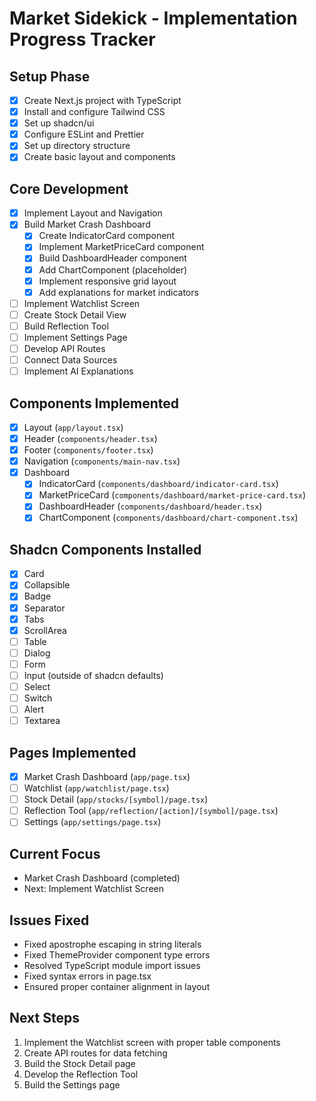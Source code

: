 # Market Sidekick - Implementation Progress Tracker

## Setup Phase
- [x] Create Next.js project with TypeScript
- [x] Install and configure Tailwind CSS
- [x] Set up shadcn/ui
- [x] Configure ESLint and Prettier
- [x] Set up directory structure
- [x] Create basic layout and components

## Core Development
- [x] Implement Layout and Navigation
- [x] Build Market Crash Dashboard
  - [x] Create IndicatorCard component
  - [x] Implement MarketPriceCard component
  - [x] Build DashboardHeader component
  - [x] Add ChartComponent (placeholder)
  - [x] Implement responsive grid layout
  - [x] Add explanations for market indicators
- [ ] Implement Watchlist Screen
- [ ] Create Stock Detail View
- [ ] Build Reflection Tool
- [ ] Implement Settings Page
- [ ] Develop API Routes
- [ ] Connect Data Sources
- [ ] Implement AI Explanations

## Components Implemented
- [x] Layout (`app/layout.tsx`)
- [x] Header (`components/header.tsx`) 
- [x] Footer (`components/footer.tsx`)
- [x] Navigation (`components/main-nav.tsx`)
- [x] Dashboard
  - [x] IndicatorCard (`components/dashboard/indicator-card.tsx`)
  - [x] MarketPriceCard (`components/dashboard/market-price-card.tsx`)
  - [x] DashboardHeader (`components/dashboard/header.tsx`)
  - [x] ChartComponent (`components/dashboard/chart-component.tsx`)

## Shadcn Components Installed
- [x] Card
- [x] Collapsible
- [x] Badge
- [x] Separator
- [x] Tabs
- [x] ScrollArea
- [ ] Table
- [ ] Dialog
- [ ] Form
- [ ] Input (outside of shadcn defaults)
- [ ] Select
- [ ] Switch
- [ ] Alert
- [ ] Textarea

## Pages Implemented
- [x] Market Crash Dashboard (`app/page.tsx`)
- [ ] Watchlist (`app/watchlist/page.tsx`)
- [ ] Stock Detail (`app/stocks/[symbol]/page.tsx`)
- [ ] Reflection Tool (`app/reflection/[action]/[symbol]/page.tsx`)
- [ ] Settings (`app/settings/page.tsx`)

## Current Focus
- Market Crash Dashboard (completed)
- Next: Implement Watchlist Screen

## Issues Fixed
- Fixed apostrophe escaping in string literals
- Fixed ThemeProvider component type errors
- Resolved TypeScript module import issues
- Fixed syntax errors in page.tsx
- Ensured proper container alignment in layout

## Next Steps
1. Implement the Watchlist screen with proper table components
2. Create API routes for data fetching
3. Build the Stock Detail page
4. Develop the Reflection Tool
5. Build the Settings page
